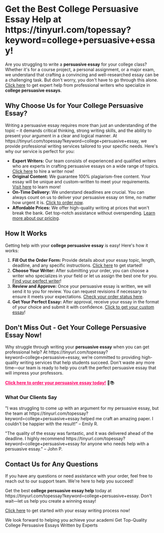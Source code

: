 <h1>Get the Best College Persuasive Essay Help at https://tinyurl.com/topessay?keyword=college+persuasive+essay!</h1>

<p>Are you struggling to write a <strong>persuasive essay</strong> for your college class? Whether it's for a course project, a personal assignment, or a major exam, we understand that crafting a convincing and well-researched essay can be a challenging task. But don't worry, you don't have to go through this alone. <a href="https://tinyurl.com/topessay?keyword=college+persuasive+essay">Click here</a> to get expert help from professional writers who specialize in <strong>college persuasive essays</strong>.</p>

<h2>Why Choose Us for Your College Persuasive Essay?</h2>

<p>Writing a persuasive essay requires more than just an understanding of the topic – it demands critical thinking, strong writing skills, and the ability to present your argument in a clear and logical manner. At https://tinyurl.com/topessay?keyword=college+persuasive+essay, we provide professional writing services tailored to your specific needs. Here's why our service is perfect for you:</p>

<ul>
    <li><strong>Expert Writers:</strong> Our team consists of experienced and qualified writers who are experts in crafting persuasive essays on a wide range of topics. <a href="https://tinyurl.com/topessay?keyword=college+persuasive+essay">Click here</a> to hire a writer now!</li>
    <li><strong>Original Content:</strong> We guarantee 100% plagiarism-free content. Your essay will be unique and custom-written to meet your requirements. <a href="https://tinyurl.com/topessay?keyword=college+persuasive+essay">Visit here</a> to learn more!</li>
    <li><strong>On-Time Delivery:</strong> We understand deadlines are crucial. You can always count on us to deliver your persuasive essay on time, no matter how urgent it is. <a href="https://tinyurl.com/topessay?keyword=college+persuasive+essay">Click to order now</a>.</li>
    <li><strong>Affordable Prices:</strong> We offer high-quality writing at prices that won't break the bank. Get top-notch assistance without overspending. <a href="https://tinyurl.com/topessay?keyword=college+persuasive+essay">Learn more about our pricing</a>.</li>
</ul>

<h2>How It Works</h2>

<p>Getting help with your <strong>college persuasive essay</strong> is easy! Here's how it works:</p>

<ol>
    <li><strong>Fill Out the Order Form:</strong> Provide details about your essay topic, length, deadline, and any specific instructions. <a href="https://tinyurl.com/topessay?keyword=college+persuasive+essay">Click here</a> to get started!</li>
    <li><strong>Choose Your Writer:</strong> After submitting your order, you can choose a writer who specializes in your field or let us assign the best one for you. <a href="https://tinyurl.com/topessay?keyword=college+persuasive+essay">Find your perfect writer</a>!</li>
    <li><strong>Review and Approve:</strong> Once your persuasive essay is written, we will send it to you for review. You can request revisions if necessary to ensure it meets your expectations. <a href="https://tinyurl.com/topessay?keyword=college+persuasive+essay">Check your order status here</a>.</li>
    <li><strong>Get Your Perfect Essay:</strong> After approval, receive your essay in the format of your choice and submit it with confidence. <a href="https://tinyurl.com/topessay?keyword=college+persuasive+essay">Click to get your custom essay</a>!</li>
</ol>

<h2>Don't Miss Out - Get Your College Persuasive Essay Now!</h2>

<p>Why struggle through writing your <strong>persuasive essay</strong> when you can get professional help? At https://tinyurl.com/topessay?keyword=college+persuasive+essay, we’re committed to providing high-quality writing services that help students succeed. Don't waste any more time—our team is ready to help you craft the perfect persuasive essay that will impress your professors.</p>

<p><a href="https://tinyurl.com/topessay?keyword=college+persuasive+essay" style="font-weight: bold; color: #f06;">Click here to order your persuasive essay today!</a> 💪📚</p>

<h3>What Our Clients Say</h3>

<p>"I was struggling to come up with an argument for my persuasive essay, but the team at https://tinyurl.com/topessay?keyword=college+persuasive+essay helped me craft an amazing paper. I couldn't be happier with the result!" – Emily R.</p>
<p>"The quality of the essay was fantastic, and it was delivered ahead of the deadline. I highly recommend https://tinyurl.com/topessay?keyword=college+persuasive+essay for anyone who needs help with a persuasive essay." – John P.</p>

<h2>Contact Us for Any Questions</h2>

<p>If you have any questions or need assistance with your order, feel free to reach out to our support team. We're here to help you succeed!</p>

<p>Get the best <strong>college persuasive essay help</strong> today at https://tinyurl.com/topessay?keyword=college+persuasive+essay. Don't wait—let us help you create a winning essay!</p>

<p><a href="https://tinyurl.com/topessay?keyword=college+persuasive+essay">Click here</a> to get started with your essay writing process now!</p>

<p>We look forward to helping you achieve your academi
Get Top-Quality College Persuasive Essays Written by Experts
